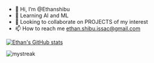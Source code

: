 - 👋 Hi, I’m @Ethanshibu
- 🌱 Learning AI and ML
- 💞️ Looking to collaborate on PROJECTS of my interest 
- 📫 How to reach me ethan.shibu.issac@gmail.com

<!---
Ethanshibu/Ethanshibu is a ✨ special ✨ repository because its `README.md` (this file) appears on your GitHub profile.
You can click the Preview link to take a look at your changes.
--->


[![Ethan's GitHub stats](https://github-readme-stats.vercel.app/api?username=Ethanshibu)](https://github.com/Ethanshibu/github-readme-stats)



<img src="https://github-readme-streak-stats.herokuapp.com/?user=Ethanshibu&theme=tokyonight" alt="mystreak"/>
